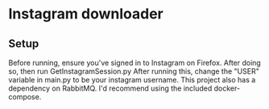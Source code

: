 # Instagram downloader

## Setup
Before running, ensure you've signed in to Instagram on Firefox. After doing so, then run GetInstagramSession.py
After running this, change the "USER" variable in main.py to be your instagram username.
This project also has a dependency on RabbitMQ. I'd recommend using the included docker-compose.